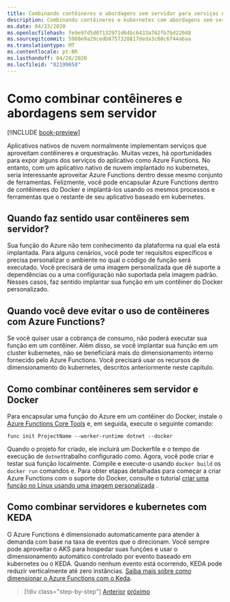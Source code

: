 ```yaml
---
title: Combinando contêineres e abordagens sem servidor para serviços nativos de nuvem
description: Combinando contêineres e kubernetes com abordagens sem servidor
ms.date: 04/23/2020
ms.openlocfilehash: fe9e9fd5d07132971d64bc6433a762fb7bd22048
ms.sourcegitcommit: 5988e9a29cedb8757320817deda3c08c6f44a6aa
ms.translationtype: MT
ms.contentlocale: pt-BR
ms.lasthandoff: 04/28/2020
ms.locfileid: "82199658"
---
```

# <a name="combining-containers-and-serverless-approaches"></a>Como combinar contêineres e abordagens sem servidor

[!INCLUDE [book-preview](../../../includes/book-preview.md)]

Aplicativos nativos de nuvem normalmente implementam serviços que aproveitam contêineres e orquestração. Muitas vezes, há oportunidades para expor alguns dos serviços do aplicativo como Azure Functions. No entanto, com um aplicativo nativo de nuvem implantado no kubernetes, seria interessante aproveitar Azure Functions dentro desse mesmo conjunto de ferramentas. Felizmente, você pode encapsular Azure Functions dentro de contêineres do Docker e implantá-los usando os mesmos processos e ferramentas que o restante de seu aplicativo baseado em kubernetes.

## <a name="when-does-it-make-sense-to-use-containers-with-serverless"></a>Quando faz sentido usar contêineres sem servidor?

Sua função do Azure não tem conhecimento da plataforma na qual ela está implantada. Para alguns cenários, você pode ter requisitos específicos e precisa personalizar o ambiente no qual o código de função será executado. Você precisará de uma imagem personalizada que dê suporte a dependências ou a uma configuração não suportada pela imagem padrão. Nesses casos, faz sentido implantar sua função em um contêiner do Docker personalizado.

## <a name="when-should-you-avoid-using-containers-with-azure-functions"></a>Quando você deve evitar o uso de contêineres com Azure Functions?

Se você quiser usar a cobrança de consumo, não poderá executar sua função em um contêiner. Além disso, se você implantar sua função em um cluster kubernetes, não se beneficiará mais do dimensionamento interno fornecido pelo Azure Functions. Você precisará usar os recursos de dimensionamento do kubernetes, descritos anteriormente neste capítulo.

## <a name="how-to-combine-serverless-and-docker-containers"></a>Como combinar contêineres sem servidor e Docker

Para encapsular uma função do Azure em um contêiner do Docker, instale o [Azure Functions Core Tools](https://github.com/Azure/azure-functions-core-tools) e, em seguida, execute o seguinte comando:

```console
func init ProjectName --worker-runtime dotnet --docker
```

Quando o projeto for criado, ele incluirá um Dockerfile e o tempo de execução de `dotnet`trabalho configurado como. Agora, você pode criar e testar sua função localmente. Compile e execute-o usando `docker build` os `docker run` comandos e. Para obter etapas detalhadas para começar a criar Azure Functions com o suporte do Docker, consulte o tutorial [criar uma função no Linux usando uma imagem personalizada](https://docs.microsoft.com/azure/azure-functions/functions-create-function-linux-custom-image) .

## <a name="how-to-combine-serverless-and-kubernetes-with-keda"></a>Como combinar servidores e kubernetes com KEDA

O Azure Functions é dimensionado automaticamente para atender à demanda com base na taxa de eventos que o direcionam. Você sempre pode aproveitar o AKS para hospedar suas funções e usar o dimensionamento automático controlado por evento baseado em kubernetes ou o KEDA. Quando nenhum evento está ocorrendo, KEDA pode reduzir verticalmente até zero instâncias. [Saiba mais sobre como dimensionar o Azure Functions com o Keda](https://docs.microsoft.com/azure/azure-functions/functions-kubernetes-keda).

>[!div class="step-by-step"]
>[Anterior](leverage-serverless-functions.md)
>[próximo](deploy-containers-azure.md)
